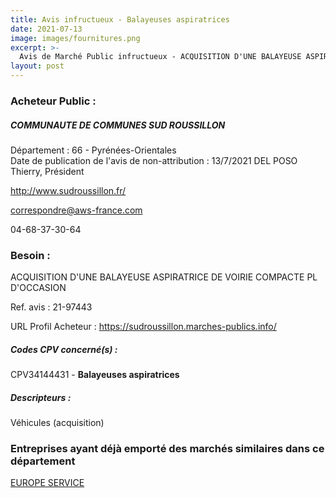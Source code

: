 ```yaml
---
title: Avis infructueux - Balayeuses aspiratrices
date: 2021-07-13
image: images/fournitures.png
excerpt: >-
  Avis de Marché Public infructueux - ACQUISITION D'UNE BALAYEUSE ASPIRATRICE DE VOIRIE COMPACTE PL D'OCCASION
layout: post
---
```


### Acheteur Public :
##### COMMUNAUTE DE COMMUNES SUD ROUSSILLON
Département : 66 - Pyrénées-Orientales<br/>
Date de publication de l'avis de non-attribution : 13/7/2021
DEL POSO Thierry, Président

http://www.sudroussillon.fr/

correspondre@aws-france.com

04-68-37-30-64
### Besoin :

ACQUISITION D'UNE BALAYEUSE ASPIRATRICE DE VOIRIE COMPACTE PL D'OCCASION

Ref. avis : 21-97443

URL Profil Acheteur : https://sudroussillon.marches-publics.info/

##### Codes CPV concerné(s) :
CPV34144431 - **Balayeuses aspiratrices** <br/>

##### Descripteurs :
Véhicules (acquisition) <br/>

### Entreprises ayant déjà emporté des marchés similaires dans ce département
<a href="/entreprise-552/siren-383888187">EUROPE SERVICE</a><br/><br/>
